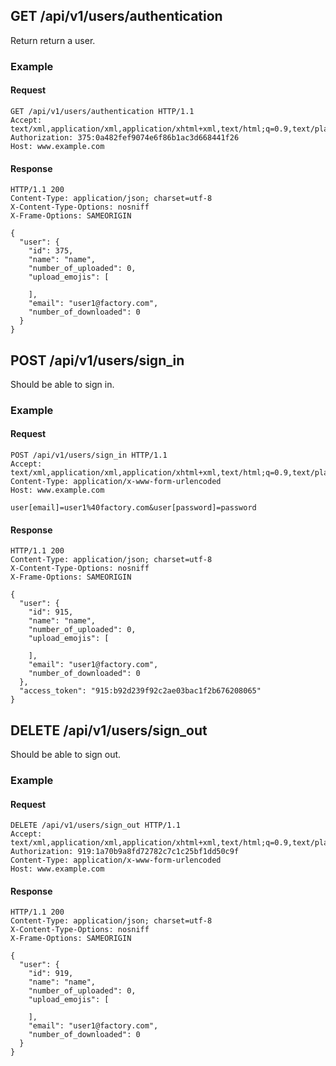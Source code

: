## GET /api/v1/users/authentication
Return return a user.

### Example

#### Request
```
GET /api/v1/users/authentication HTTP/1.1
Accept: text/xml,application/xml,application/xhtml+xml,text/html;q=0.9,text/plain;q=0.8,image/png,*/*;q=0.5
Authorization: 375:0a482fef9074e6f86b1ac3d668441f26
Host: www.example.com
```

#### Response
```
HTTP/1.1 200
Content-Type: application/json; charset=utf-8
X-Content-Type-Options: nosniff
X-Frame-Options: SAMEORIGIN

{
  "user": {
    "id": 375,
    "name": "name",
    "number_of_uploaded": 0,
    "upload_emojis": [

    ],
    "email": "user1@factory.com",
    "number_of_downloaded": 0
  }
}
```

## POST /api/v1/users/sign_in
Should be able to sign in.

### Example

#### Request
```
POST /api/v1/users/sign_in HTTP/1.1
Accept: text/xml,application/xml,application/xhtml+xml,text/html;q=0.9,text/plain;q=0.8,image/png,*/*;q=0.5
Content-Type: application/x-www-form-urlencoded
Host: www.example.com

user[email]=user1%40factory.com&user[password]=password
```

#### Response
```
HTTP/1.1 200
Content-Type: application/json; charset=utf-8
X-Content-Type-Options: nosniff
X-Frame-Options: SAMEORIGIN

{
  "user": {
    "id": 915,
    "name": "name",
    "number_of_uploaded": 0,
    "upload_emojis": [

    ],
    "email": "user1@factory.com",
    "number_of_downloaded": 0
  },
  "access_token": "915:b92d239f92c2ae03bac1f2b676208065"
}
```

## DELETE /api/v1/users/sign_out
Should be able to sign out.

### Example

#### Request
```
DELETE /api/v1/users/sign_out HTTP/1.1
Accept: text/xml,application/xml,application/xhtml+xml,text/html;q=0.9,text/plain;q=0.8,image/png,*/*;q=0.5
Authorization: 919:1a70b9a8fd72782c7c1c25bf1dd50c9f
Content-Type: application/x-www-form-urlencoded
Host: www.example.com
```

#### Response
```
HTTP/1.1 200
Content-Type: application/json; charset=utf-8
X-Content-Type-Options: nosniff
X-Frame-Options: SAMEORIGIN

{
  "user": {
    "id": 919,
    "name": "name",
    "number_of_uploaded": 0,
    "upload_emojis": [

    ],
    "email": "user1@factory.com",
    "number_of_downloaded": 0
  }
}
```
